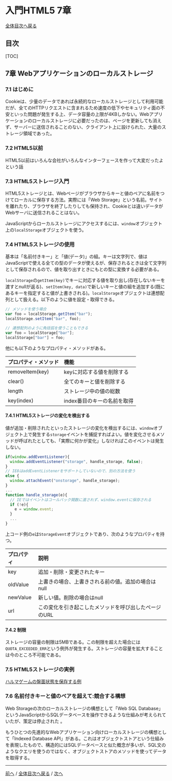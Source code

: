 # 入門HTML5 7章
[全体目次へ戻る](index.html)
## 目次
[TOC]

## 7章 Webアプリケーションのローカルストレージ
### 7.1 はじめに
Cookieは、少量のデータであれば永続的なローカルストレージとして利用可能だが、全てのHTTPリクエストに含まれるため速度の低下やセキュリティ面の不安といった問題が発生する上、データ容量の上限が4KBしかない。Webアプリケーションのローカルストレージに必要だったのは、ページを更新しても消えず、サーバーに送信されることのない、クライアント上に設けられた、大量のストレージ領域であった。

### 7.2 HTML5以前
HTML5以前はいろんな会社がいろんなインターフェースを作って大変だったよという話

### 7.3 HTML5ストレージ入門
HTML5ストレージとは、Webページがブラウザからキーと値のペアに名前をつけてローカルに保存する方法。実際には「Web Storage」という名前。サイトを離れたり、ブラウザを終了したりしても保持され、Cookieとは違いデータがWebサーバに送信されることはない。

JavaScriptからローカルストレージにアクセスするには、`window`オブジェクト上の`localStorage`オブジェクトを使う。

### 7.4 HTML5ストレージの使用
基本は「名前付きキー」と「値(データ)」の組。キーは文字列で、値はJavaScriptで使える全ての型のデータが使えるが、保存されるときは全て文字列として保存されるので、値を取り出すときにもとの型に変換する必要がある。

`localStorage`の`getItem(key)`でキーに対応する値を取り出し(存在しないキーを渡すとnullが返る)、`setItem(key, data)`で新しいキーと値の組を追加する(既にあるキーを指定すると値が上書きされる)。`localStorage`オブジェクトは連想配列として扱える。以下のように値を設定・取得できる。

```js
// メソッドを使う場合
var foo = localStorage.getItem("bar");
localStorage.setItem("bar", foo);

// 連想配列のように角括弧を使うこともできる
var foo = localStorage["bar"];
localStorage["bar"] = foo;
```

他にも以下のようなプロパティ・メソッドがある。

|プロパティ・メソッド       |機能                       |
|:-------------------       |:---                       |
|removeItem(key)            |keyに対応する値を削除する  |
|clear()                    |全てのキーと値を削除する   |
|length                     |ストレージ中の値の総数     |
|key(index)                 |index番目のキーの名前を取得|

#### 7.4.1 HTML5ストレージの変化を検出する
値が追加・削除されたといったストレージの変化を検出するには、`window`オブジェクト上で発生する`storage`イベントを捕捉すればよい。値を変化させるメソッドが呼ばれたとしても、「実際に何かが変化」しなければこのイベントは発生しない。

```js
if(window.addEventListener){
  window.addEventListener("storage", handle_storage, false);
}
// IE8はaddEventListenerをサポートしていないので、別の方法を使う
else {
  window.attachEvent("onstorage", handle_storage);
}
...
function handle_storage(e){
  // IEではイベントはコールバック関数に渡されず、window.eventに保存される
  if (!e){
    e = window.event;
  }
  ...
}
```

上コード例の`e`は`StorageEvent`オブジェクトであり、次のようなプロパティを持つ。

|プロパティ|説明|
|:---------|:---|
|key       |追加・削除・変更されたキー                           |
|oldValue  |上書きの場合、上書きされる前の値。追加の場合はnull   |
|newValue  |新しい値。削除の場合はnull                           |
|url       |この変化を引き起こしたメソッドを呼び出したページのURL|

#### 7.4.2 制限
ストレージの容量の制限は5MBである。この制限を超えた場合には`QUOTA_EXCEEDED_ERR`という例外が発生する。ストレージの容量を拡大することは今のところ不可能である。

### 7.5 HTML5ストレージの実例
[ハルマゲームの盤面状態を保存する例](http://diveintohtml5.info/storage.html#halma)

### 7.6 名前付きキーと値のペアを超えて:競合する構想
Web Storageの次のローカルストレージの構想として「Web SQL Database」というJavaScriptからSQLデータベースを操作できるような仕組みが考えられていたが、策定は停止された
。

もうひとつの先進的なWebアプリケーション向けローカルストレージの構想として「Indexed Database API」がある。これはオブジェクトストアという仕組みを表現したもので、構造的にはSQLデータベースと似た概念が多いが、SQL文のようなクエリを使うのではなく、オブジェクトストアのメソッドを使ってデータを取得する。

***

[前へ](c6.html) / [全体目次へ戻る](index.html) / [次へ](c8.html)